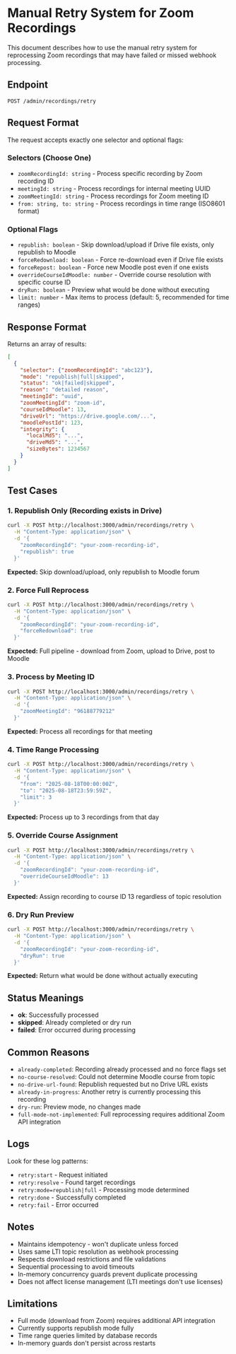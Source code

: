 # Manual Retry System for Zoom Recordings

This document describes how to use the manual retry system for reprocessing Zoom recordings that may have failed or missed webhook processing.

## Endpoint

```
POST /admin/recordings/retry
```

## Request Format

The request accepts exactly one selector and optional flags:

### Selectors (Choose One)

- `zoomRecordingId: string` - Process specific recording by Zoom recording ID
- `meetingId: string` - Process recordings for internal meeting UUID  
- `zoomMeetingId: string` - Process recordings for Zoom meeting ID
- `from: string, to: string` - Process recordings in time range (ISO8601 format)

### Optional Flags

- `republish: boolean` - Skip download/upload if Drive file exists, only republish to Moodle
- `forceRedownload: boolean` - Force re-download even if Drive file exists
- `forceRepost: boolean` - Force new Moodle post even if one exists
- `overrideCourseIdMoodle: number` - Override course resolution with specific course ID
- `dryRun: boolean` - Preview what would be done without executing
- `limit: number` - Max items to process (default: 5, recommended for time ranges)

## Response Format

Returns an array of results:

```json
[
  {
    "selector": {"zoomRecordingId": "abc123"},
    "mode": "republish|full|skipped", 
    "status": "ok|failed|skipped",
    "reason": "detailed reason",
    "meetingId": "uuid",
    "zoomMeetingId": "zoom-id",
    "courseIdMoodle": 13,
    "driveUrl": "https://drive.google.com/...",
    "moodlePostId": 123,
    "integrity": {
      "localMd5": "...",
      "driveMd5": "...", 
      "sizeBytes": 1234567
    }
  }
]
```

## Test Cases

### 1. Republish Only (Recording exists in Drive)

```bash
curl -X POST http://localhost:3000/admin/recordings/retry \
  -H "Content-Type: application/json" \
  -d '{
    "zoomRecordingId": "your-zoom-recording-id",
    "republish": true
  }'
```

**Expected:** Skip download/upload, only republish to Moodle forum

### 2. Force Full Reprocess

```bash
curl -X POST http://localhost:3000/admin/recordings/retry \
  -H "Content-Type: application/json" \
  -d '{
    "zoomRecordingId": "your-zoom-recording-id", 
    "forceRedownload": true
  }'
```

**Expected:** Full pipeline - download from Zoom, upload to Drive, post to Moodle

### 3. Process by Meeting ID

```bash
curl -X POST http://localhost:3000/admin/recordings/retry \
  -H "Content-Type: application/json" \
  -d '{
    "zoomMeetingId": "96188779212"
  }'
```

**Expected:** Process all recordings for that meeting

### 4. Time Range Processing

```bash
curl -X POST http://localhost:3000/admin/recordings/retry \
  -H "Content-Type: application/json" \
  -d '{
    "from": "2025-08-18T00:00:00Z",
    "to": "2025-08-18T23:59:59Z",
    "limit": 3
  }'
```

**Expected:** Process up to 3 recordings from that day

### 5. Override Course Assignment

```bash
curl -X POST http://localhost:3000/admin/recordings/retry \
  -H "Content-Type: application/json" \
  -d '{
    "zoomRecordingId": "your-zoom-recording-id",
    "overrideCourseIdMoodle": 13
  }'
```

**Expected:** Assign recording to course ID 13 regardless of topic resolution

### 6. Dry Run Preview

```bash
curl -X POST http://localhost:3000/admin/recordings/retry \
  -H "Content-Type: application/json" \
  -d '{
    "zoomRecordingId": "your-zoom-recording-id",
    "dryRun": true
  }'
```

**Expected:** Return what would be done without actually executing

## Status Meanings

- **ok**: Successfully processed
- **skipped**: Already completed or dry run
- **failed**: Error occurred during processing

## Common Reasons

- `already-completed`: Recording already processed and no force flags set
- `no-course-resolved`: Could not determine Moodle course from topic
- `no-drive-url-found`: Republish requested but no Drive URL exists
- `already-in-progress`: Another retry is currently processing this recording
- `dry-run`: Preview mode, no changes made
- `full-mode-not-implemented`: Full reprocessing requires additional Zoom API integration

## Logs

Look for these log patterns:

- `retry:start` - Request initiated
- `retry:resolve` - Found target recordings  
- `retry:mode=republish|full` - Processing mode determined
- `retry:done` - Successfully completed
- `retry:fail` - Error occurred

## Notes

- Maintains idempotency - won't duplicate unless forced
- Uses same LTI topic resolution as webhook processing
- Respects download restrictions and file validations
- Sequential processing to avoid timeouts
- In-memory concurrency guards prevent duplicate processing
- Does not affect license management (LTI meetings don't use licenses)

## Limitations

- Full mode (download from Zoom) requires additional API integration
- Currently supports republish mode fully
- Time range queries limited by database records
- In-memory guards don't persist across restarts
